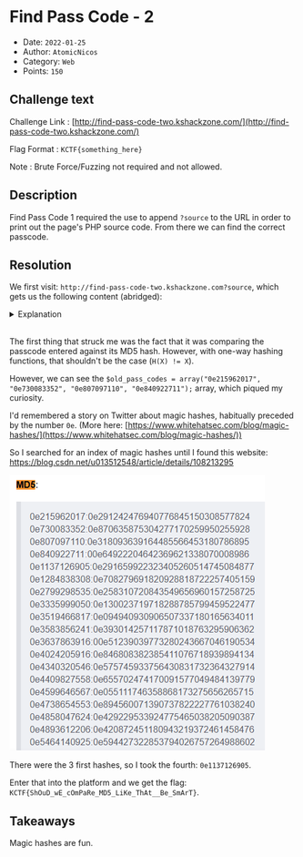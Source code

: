 # Find Pass Code - 2

- Date: `2022-01-25`
- Author: `AtomicNicos`
- Category: `Web`
- Points: `150`

## Challenge text

Challenge Link : [http://find-pass-code-two.kshackzone.com/](http://find-pass-code-two.kshackzone.com/)

Flag Format : `KCTF{something_here}`

Note : Brute Force/Fuzzing not required and not allowed.

## Description

Find Pass Code 1 required the use to append `?source` to the URL in order to print out the page's PHP source code. From there we can find the correct passcode.

## Resolution

We first visit: `http://find-pass-code-two.kshackzone.com?source`, which gets us the following content (abridged):

<details>
  <summary>Explanation</summary>

```php
<?php
require "flag.php";
$old_pass_codes = array("0e215962017", "0e730083352", "0e807097110", "0e840922711");
$old_pass_flag = false;
if (isset($_POST["pass_code"]) && !is_array($_POST["pass_code"])) {
    foreach ($old_pass_codes as $old_pass_code) {
        if ($_POST["pass_code"] === $old_pass_code) {
            $old_pass_flag = true;
            break;
        }
    }
    if ($old_pass_flag) {
        echo "Sorry ! It's an old pass code.";
    } else if ($_POST["pass_code"] == md5($_POST["pass_code"])) {
        echo "KCTF Flag : {$flag}";
    } else {
        echo "Oh....My....God. You entered the wrong pass code.<br>";
    }
}
if (isset($_GET["source"])) {
    print show_source(__FILE__);
}
?>
<html>

<head>
    <!-- More -->
</head>

<body class="parent-div">
    <!-- Hi Serafin, I think you already know how you can view the source code :P
-->
    <!-- More -->
</html>
```
</details>
<br/>

The first thing that struck me was the fact that it was comparing the passcode entered against its MD5 hash. However, with one-way hashing functions, that shouldn't be the case (`H(X) != X`).

However, we can see the `$old_pass_codes = array("0e215962017", "0e730083352", "0e807097110", "0e840922711");` array, which piqued my curiosity.

I'd remembered a story on Twitter about magic hashes, habitually preceded by the number `0e`. (More here: [https://www.whitehatsec.com/blog/magic-hashes/](https://www.whitehatsec.com/blog/magic-hashes/))

So I searched for an index of magic hashes until I found this website: [https://blog.csdn.net/u013512548/article/details/108213295
](https://blog.csdn.net/u013512548/article/details/108213295
)

![MD5 Magic hash list](./FINDPASS2_ASSETS/MD5.png)

There were the 3 first hashes, so I took the fourth: `0e1137126905`.

Enter that into the platform and we get the flag: `KCTF{ShOuD_wE_cOmPaRe_MD5_LiKe_ThAt__Be_SmArT}`.

## Takeaways

Magic hashes are fun.